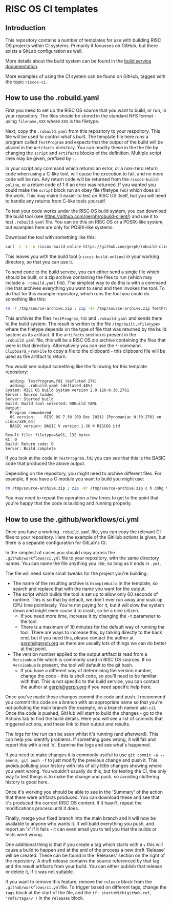 # RISC OS CI templates

## Introduction

This repository contains a number of templates for use with building RISC OS
projects within CI systems. Primarily it focusses on GitHub, but there exists
a GitLab configuration as well.

More details about the build system can be found in the [build service documentation](https://build.riscos.online/ci-build.html).

More examples of using the CI system can be found on GitHub, tagged with the topic `riscos-ci`.

## How to use the .robuild.yaml

First you need to set up the RISC OS source that you want to build, or run, in your repository.
The files should be stored in the standard NFS format - using `filename,XXX` where `XXX` is the filetype.

Next, copy the `.robuild.yaml` from this repository to your respoitory. This file will be used to control what's built. The template file here runs a program called `TestProgram` and expects that the output of the build will be placed in the `Artifacts` directory. You can modify these in the the file by changing the `script` and `artifacts` blocks of the definition. Multiple script lines may be given, prefixed by `-`.

In your script any command which returns an error, or a non-zero return code when using a C-like tool, will cause the execution to fail, and no more code will be run. Any return code will be returned from the `riscos-build-online`, or a return code of 1 if an error was returned. If you wanted you could make the `script` block run an obey file (filetype `feb`) which does all the work. This may make it easier to test on RISC OS itself, but you will need to handle any returns from C-like tools yourself.

To test your code works under the RISC OS build system, you can download the build tool (see https://github.com/gerph/robuild-client/) and use it to test `.robuild.yaml` file. You can do this on RISC OS or a POSIX-like system, but examples here are only for POSIX-like systems.

Download the tool with something like this:

```bash
curl -s -L -o riscos-build-online https://github.com/gerph/robuild-client/releases/download/v0.05/riscos-build-online && chmod +x riscos-build-online
```

This leaves you with the build tool (`riscos-build-online`) in your working directory, so that you can use it.

To send code to the build service, you can either send a single file which should be built, or a zip archive containing the files to run (which may include a `.robuild.yaml` file). The simplest way to do this is with a command line that archives everything you want to send and then invokes the tool. To do that for this example repository, which runs the tool you could do something like this:

```bash
rm -f /tmp/source-archive.zip ; zip -9r /tmp/source-archive.zip TestProgram,fd1 .robuild.yaml ; ./riscos-build-online -i /tmp/source-archive.zip -o /tmp/built
```

This archives the files `TestProgram,fd1` and `.robuild.yaml` and sends them to the build system. The result is written to the file `/tmp/built,<filetype>` where the filetype depends on the type of file that was returned by the build system as its artifact. If the `artifacts` section is present in the `.robuild.yaml` file, this will be a RISC OS zip archive containing the files that were in that directory. Alternatively you can use the `*`-command `Clipboard_FromFile` to copy a file to the clipboard - this clipboard file will be used as the artifact to return.

You would see output something like the following for this template repository:

```
  adding: TestProgram,fd1 (deflated 27%)
  adding: .robuild.yaml (deflated 48%)
System: RISC OS Build System version 2.0.126-0.30.2761
Server: Source loaded
Server: Started build
Build: Build tool selected: ROBuild YAML
Output:
  Program renumbered
  OS version:    RISC OS 7.30 (09 Dec 2021) [Pyromaniac 0.30.2761 on Linux/x86_64]
  BASIC version: BASIC V version 1.36 © RISCOS Ltd
  
Result file: filetype=&a91, 132 bytes
RC: 0
Build: Return code: 0
Server: Build complete
```

If you look at the code in `TestProgram,fd1` you can see that this is the BASIC code that produced the above output.

Depending on the repository, you might need to archive different files. For example, if you have a C module you want to build you might use:

```bash
rm /tmp/source-archive.zip ; zip -9r /tmp/source-archive.zip c h cmhg Make* .robuild.yaml ; ./riscos-build-online -i /tmp/source-archive.zip -o /tmp/built
```

You may need to repeat the operation a few times to get to the point that you're happy that the code is building and running properly.


## How to use the .github/workflows/ci.yml

Once you have a working `.robuild.yaml` file, you can copy the relevant CI files to your repository. Here the example of the GitHub actions is given, but there is a separate configuration for GitLab's CI.

In the simplest of cases you should copy across the `.github/workflows/ci.yml` file to your repository, with the same directory names. You can name the file anything you like, so long as it ends in `.yml`.

The file will need some small tweaks for the project you're building:

- The name of the resulting archive is `ExampleBuild` in the template, so search and replace that with the name you want for the output.
- The script which builds the tool is set up to allow only 60 seconds of runtime. This is so that by default, we don't ever run away and soak up CPU time pointlessly. You're not paying for it, but it will slow the system down and might even cause it to crash, so be a nice citizen.
    - If you need more time, increase it by changing the `-t` parameter to the tool.
    - There is a maximum of 10 minutes for the default way of running the tool. There are ways to increase this, by talking directly to the back end, but if you need this, please contact the author at gerph@gerph.org as there are usually lots of things we can do better at that point.
- The version number applied to the output artifact is read from a `VersionNum` file which is commonly used in RISC OS sources. If no `VersionNum` is present, the tool will default to the git hash.
    - If you have a different way of determining the version number, change the code - this is shell code, so you'll need to be familiar with that. This is not specific to the build service, you can contact the author at gerph@gerph.org if you need specific help here.

Once you've made these changes commit the code and push. I recommend you commit this code on a branch with an appropriate name so that you're not polluting the main branch (for example, on a branch named `add-ci`). Once the code is pushed, GitHub will start to build the changes - go to the Actions tab to find the build details.  Here you will see a list of commits that triggered actions, and these link to their output and results.

The logs for the run can be seen whilst it's running (and afterward). This can help you identify problems. If something goes wrong, it will fail and report this with a red 'x'. Examine the logs and see what's happened.

If you need to make changes it is commonly useful to use `git commit -a --amend; git push -f` to just modify the previous change and push it. This avoids polluting your history with lots of silly little changes showing where you went wrong. You wouldn't usually do this, but for testing the CI, the only way to test things is to make the change and push, so avoiding cluttering history is good here.

Once it's working you should be able to see in the 'Summary' of the action that there were artifacts produced. You can download these and see that it's produced the correct RISC OS content. If it hasn't, repeat the modifications process until it does.

Finally, merge your fixed branch into the main branch and it will now be available to anyone who wants it. It will build everything you push, and report an 'x' if it fails - it can even email you to tell you that the builds or tests went wrong.

One additional thing is that if you create a tag which starts with a `v` this will cause a build to happen and at the end of the process a new draft 'Release' will be created. These can be found in the 'Releases' section on the right of the repository. A draft release contains the source referenced by that tag and the result artifacts from your build. You can either publish that release or delete it, if it was not suitable.

If you want to remove this feature, remove the `release` block from the `.github/workflows/ci.yml`file. To trigger based on different tags, change the `tags` block at the start of the file, and the `if: startsWith(github.ref, 'refs/tags/v')` in the `releases` block.
